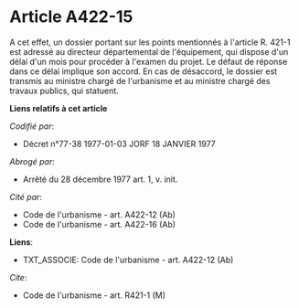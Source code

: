 # Article A422-15

A cet effet, un dossier portant sur les points mentionnés à l'article R. 421-1 est adressé au directeur départemental de
l'équipement, qui dispose d'un délai d'un mois pour procéder à l'examen du projet. Le défaut de réponse dans ce délai
implique son accord. En cas de désaccord, le dossier est transmis au ministre chargé de l'urbanisme et au ministre chargé des
travaux publics, qui statuent.

**Liens relatifs à cet article**

_Codifié par_:

  - Décret n°77-38 1977-01-03 JORF 18 JANVIER 1977

_Abrogé par_:

  - Arrêté du 28 décembre 1977 art. 1, v. init.

_Cité par_:

  - Code de l'urbanisme - art. A422-12 (Ab)
  - Code de l'urbanisme - art. A422-16 (Ab)

**Liens**:

  - TXT_ASSOCIE: Code de l'urbanisme - art. A422-12 (Ab)

_Cite_:

  - Code de l'urbanisme - art. R421-1 (M)
